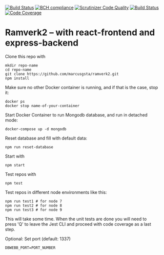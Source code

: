 [![Build Status](https://travis-ci.org/marcusgsta/ramverk2.svg?branch=master)](https://travis-ci.org/marcusgsta/ramverk2)
[![BCH compliance](https://bettercodehub.com/edge/badge/marcusgsta/ramverk2?branch=master)](https://bettercodehub.com/)
[![Scrutinizer Code Quality](https://scrutinizer-ci.com/g/marcusgsta/ramverk2/badges/quality-score.png?b=master)](https://scrutinizer-ci.com/g/marcusgsta/ramverk2/?branch=master)
[![Build Status](https://scrutinizer-ci.com/g/marcusgsta/ramverk2/badges/build.png?b=master)](https://scrutinizer-ci.com/g/marcusgsta/ramverk2/build-status/master)
[![Code Coverage](https://scrutinizer-ci.com/g/marcusgsta/ramverk2/badges/coverage.png?b=master)](https://scrutinizer-ci.com/g/marcusgsta/ramverk2/?branch=master)

# Ramverk2 – with react-frontend and express-backend

Clone this repo with

```
mkdir repo-name
cd repo-name
git clone https://github.com/marcusgsta/ramverk2.git
npm install
```

Make sure no other Docker container is running,
and if that is the case, stop it:
```
docker ps
docker stop name-of-your-container
```

Start Docker Container to run Mongodb database, and run in detached mode:

```
docker-compose up -d mongodb
```

Reset database and fill with default data:
```
npm run reset-database
```

Start with
```
npm start
```

Test repos with
```
npm test
```

Test repos in different node environments like this:
```
npm run test1 # for node 7
npm run test2 # for node 8
npm run test3 # for node 9
```
This will take some time. When the unit tests are done you will need to press 'Q' to leave the Jest CLI and proceed with code coverage as a last step.

Optional: Set port (default: 1337)
```
DBWEBB_PORT=PORT_NUMBER
```
